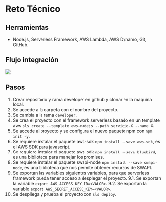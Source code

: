 # Reto Técnico
## Herramientas
- Node.js, Serverless Framework, AWS Lambda, AWS Dynamo, Git, GitHub.
## Flujo integración

![](C:\Users\Jimena\Desktop\retotecnico\flujo-integracion.JPG)

## Pasos
1. Crear repositorio y rama developer en github y clonar en la maquina local.
2. Se accede a la carpeta con el nombre del proyecto.
3. Se cambia a la rama `developer`.
4. Se crea el proyecto con el framework serverless basado en un template aws `sls create --template aws-nodejs --path servicio-X --name X`.
5. Se accede al proyecto y se configura el nuevo paquete npm con `npm init -y`.
6. Se requiere instalar el paquete aws-sdk `npm install --save aws-sdk`, es el AWS SDK para javascript.
7. Se requiere instalar el paquete aws-sdk `npm install --save bluebird`, es una biblioteca para manejar los promises.
8. Se requiere instalar el paquete swapi-node `npm install --save swapi-node`, es una biblioteca que nos permite obtener recursos de SWAPI.
9. Se exportan las variables siguientes variables, para que serverless framework pueda tener acceso a desplegar el proyecto.
9.1. Se exportan la variable `export AWS_ACCESS_KEY_ID=<VALOR>`.
9.2. Se exportan la variable `export AWS_SECRET_ACCESS_KEY=<VALOR>`.
10. Se despliega y prueba el proyecto con `sls deploy`.